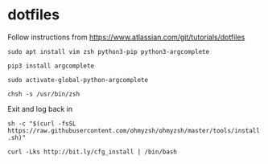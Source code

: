 dotfiles
========

Follow instructions from https://www.atlassian.com/git/tutorials/dotfiles

```sudo apt install vim zsh python3-pip python3-argcomplete```

```pip3 install argcomplete```

```sudo activate-global-python-argcomplete```

```chsh -s /usr/bin/zsh```

Exit and log back in

```sh -c "$(curl -fsSL https://raw.githubusercontent.com/ohmyzsh/ohmyzsh/master/tools/install.sh)"```

```curl -Lks http://bit.ly/cfg_install | /bin/bash```
